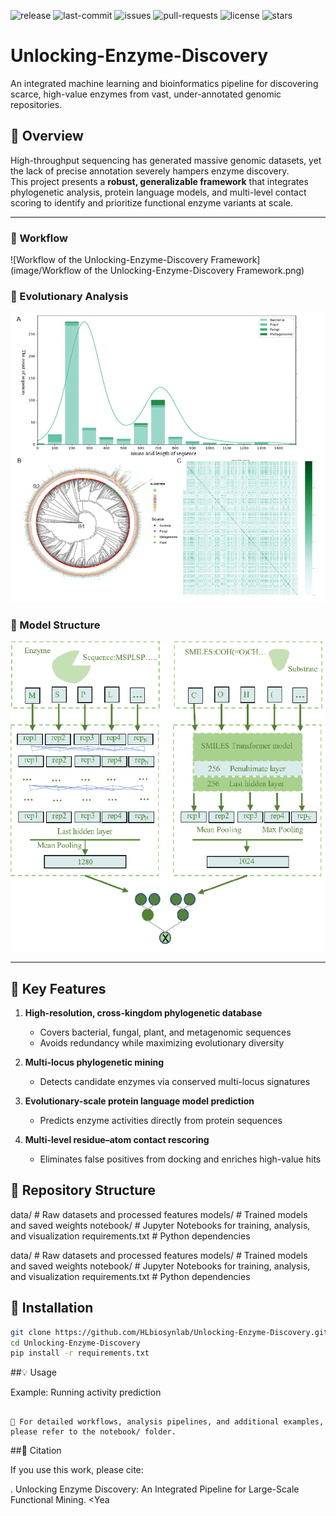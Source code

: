 ![release](https://img.shields.io/github/v/release/HLbiosynlab/Unlocking-Enzyme-Discovery)
![last-commit](https://img.shields.io/github/last-commit/HLbiosynlab/Unlocking-Enzyme-Discovery)
![issues](https://img.shields.io/github/issues/HLbiosynlab/Unlocking-Enzyme-Discovery)
![pull-requests](https://img.shields.io/github/issues-pr/HLbiosynlab/Unlocking-Enzyme-Discovery)
![license](https://img.shields.io/github/license/HLbiosynlab/Unlocking-Enzyme-Discovery)
![stars](https://img.shields.io/github/stars/HLbiosynlab/Unlocking-Enzyme-Discovery?style=social)

# Unlocking-Enzyme-Discovery

An integrated machine learning and bioinformatics pipeline for discovering scarce, high-value enzymes from vast, under-annotated genomic repositories.

## 📌 Overview
High-throughput sequencing has generated massive genomic datasets, yet the lack of precise annotation severely hampers enzyme discovery.  
This project presents a **robust, generalizable framework** that integrates phylogenetic analysis, protein language models, and multi-level contact scoring to identify and prioritize functional enzyme variants at scale.

---

### 🔄 Workflow
![Workflow of the Unlocking-Enzyme-Discovery Framework](image/Workflow of the Unlocking-Enzyme-Discovery Framework.png)

### 🌳 Evolutionary Analysis
![Evolutionary_Phylogenetic_Tree](image/Evolutionary_Phylogenetic_Tree.png)

### 🧠 Model Structure
![Model Architecture](image/Model_Architecture.png)

---

## 🔬 Key Features
1. **High-resolution, cross-kingdom phylogenetic database**  
   - Covers bacterial, fungal, plant, and metagenomic sequences  
   - Avoids redundancy while maximizing evolutionary diversity  

2. **Multi-locus phylogenetic mining**  
   - Detects candidate enzymes via conserved multi-locus signatures  

3. **Evolutionary-scale protein language model prediction**  
   - Predicts enzyme activities directly from protein sequences  

4. **Multi-level residue–atom contact rescoring**  
   - Eliminates false positives from docking and enriches high-value hits  

## 📂 Repository Structure

data/ # Raw datasets and processed features
models/ # Trained models and saved weights
notebook/ # Jupyter Notebooks for training, analysis, and visualization
requirements.txt # Python dependencies

data/ # Raw datasets and processed features
models/ # Trained models and saved weights
notebook/ # Jupyter Notebooks for training, analysis, and visualization
requirements.txt # Python dependencies


## 🚀 Installation
```bash
git clone https://github.com/HLbiosynlab/Unlocking-Enzyme-Discovery.git
cd Unlocking-Enzyme-Discovery
pip install -r requirements.txt
```

##💡 Usage

Example: Running activity prediction
```

📓 For detailed workflows, analysis pipelines, and additional examples, please refer to the notebook/ folder.

```
##📜 Citation

If you use this work, please cite:

<Authors>. Unlocking Enzyme Discovery: An Integrated Pipeline for Large-Scale Functional Mining. <Yea
